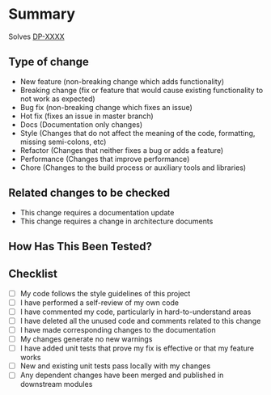# Summary

<!--
  Please include a summary of the change with relevant information and context. 
  List any dependencies that are required for this change.
  Also indicate the Jira Issue Number this PR is linked with.
-->
Solves [DP-XXXX](https://greatminds.atlassian.net/browse/DP-XXXX)

## Type of change

<!-- 
  Please DELETE those that don't apply. 
-->

- New feature (non-breaking change which adds functionality)
- Breaking change (fix or feature that would cause existing functionality to not work as expected)
- Bug fix (non-breaking change which fixes an issue)
- Hot fix (fixes an issue in master branch)
- Docs (Documentation only changes)
- Style (Changes that do not affect the meaning of the code, formatting, missing semi-colons, etc)
- Refactor (Changes that neither fixes a bug or adds a feature)
- Performance (Changes that improve performance)
- Chore (Changes to the build process or auxiliary tools and libraries)

## Related changes to be checked

<!-- 
  Please DELETE those that don't apply. 
-->

- This change requires a documentation update
- This change requires a change in architecture documents

## How Has This Been Tested?

<!-- 
 Please describe the tests that you ran to verify your changes. 
 Provide instructions so we can reproduce. 
 Please also list any relevant details for your test configuration 
-->

## Checklist

- [ ] My code follows the style guidelines of this project
- [ ] I have performed a self-review of my own code
- [ ] I have commented my code, particularly in hard-to-understand areas
- [ ] I have deleted all the unused code and comments related to this change
- [ ] I have made corresponding changes to the documentation
- [ ] My changes generate no new warnings
- [ ] I have added unit tests that prove my fix is effective or that my feature works
- [ ] New and existing unit tests pass locally with my changes
- [ ] Any dependent changes have been merged and published in downstream modules
